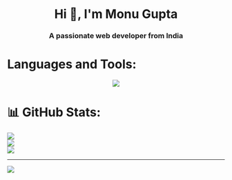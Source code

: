 <h1 align="center">Hi 👋, I'm Monu Gupta</h1>
<h3 align="center">A passionate web developer from India</h3>

<p align="left">
</p>

# Languages and Tools:
<p align="center">
  <a href="#">
    <img
      src="https://go-skill-icons.vercel.app/api/icons?i=angular,bootstrap,codeigniter,css,express,figma,flutter,git,html,illustrator,javascript,linux,mariadb,mysql,nginx,nodejs,php,postgresql,postman,pug,python,react,sass,tailwind,typescript,n8n&theme=dark&perline=7&titles=true"
    />
  </a>
</p>

# 📊 GitHub Stats:
![](https://github-readme-stats.vercel.app/api?username=monugupta122&theme=dark&hide_border=false&include_all_commits=false&count_private=false)<br/>
![](https://nirzak-streak-stats.vercel.app/?user=monugupta122&theme=dark&hide_border=false)<br/>
![](https://github-readme-stats.vercel.app/api/top-langs/?username=monugupta122&theme=dark&hide_border=false&include_all_commits=false&count_private=false&layout=compact)

---
[![](https://visitcount.itsvg.in/api?id=monugupta122&icon=0&color=0)](https://visitcount.itsvg.in)
